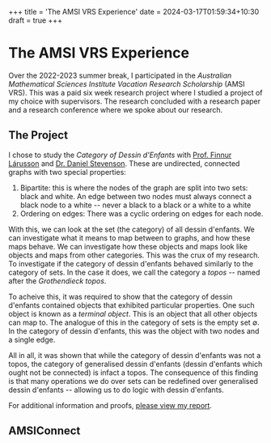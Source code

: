 +++
title = 'The AMSI VRS Experience'
date = 2024-03-17T01:59:34+10:30
draft = true
+++

# The AMSI VRS Experience

Over the 2022-2023 summer break, I participated in the *Australian Mathematical Sciences Institute Vacation Research Scholarship* (AMSI VRS). This was a paid six week research project where I studied a project of my choice with supervisors. The research concluded with a research paper and a research conference where we spoke about our research.

## The Project

I chose to study the *Category of Dessin d'Enfants* with [Prof. Finnur Lárusson](http://www.maths.adelaide.edu.au/finnur.larusson/) and [Dr. Daniel Stevenson](https://researchers.adelaide.edu.au/profile/daniel.stevenson). These are undirected, connected graphs with two special properties:
1. Bipartite: this is where the nodes of the graph are split into two sets: black and white. An edge between two nodes must always connect a black node to a white -- never a black to a black or a white to a white
2. Ordering on edges: There was a cyclic ordering on edges for each node.

With this, we can look at the set (the category) of all dessin d'enfants. We can investigate what it means to map between to graphs, and how these maps behave. We can investigate how these objects and maps look like objects and maps from other categories. This was the crux of my research. To investigate if the category of dessin d'enfants behaved similarly to the category of sets. In the case it does, we call the category a *topos* -- named after the *Grothendieck topos*.

To acheive this, it was required to show that the category of dessin d'enfants contained objects that exhibited particular properties. One such object is known as a *terminal object*. This is an object that all other objects can map to. The analogue of this in the category of sets is the empty set $\emptyset$. In the category of dessin d'enfants, this was the object with two nodes and a single edge.

All in all, it was shown that while the category of dessin d'enfants was not a topos, the category of generalised dessin d'enfants (dessin d'enfants which ought not be connected) is infact a topos. The consequence of this finding is that many operations we do over sets can be redefined over generalised dessin d'enfants -- allowing us to do logic with dessin d'enfants.

For additional information and proofs, [please view my report](https://srs.amsi.org.au/wp-content/uploads/sites/92/2023/03/schilling-lachlan_vrs-report.pdf).

## AMSIConnect


